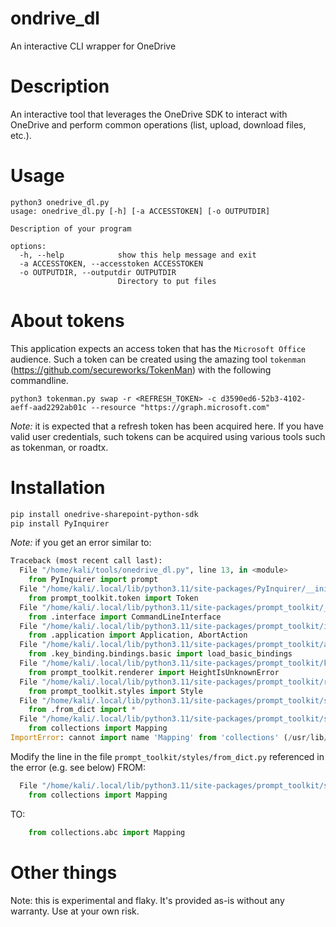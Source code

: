 # ondrive_dl
An interactive CLI wrapper for OneDrive

# Description

An interactive tool that leverages the OneDrive SDK to interact with OneDrive and perform common operations (list, upload, download files, etc.). 

# Usage

```
python3 onedrive_dl.py
usage: onedrive_dl.py [-h] [-a ACCESSTOKEN] [-o OUTPUTDIR]

Description of your program

options:
  -h, --help            show this help message and exit
  -a ACCESSTOKEN, --accesstoken ACCESSTOKEN
  -o OUTPUTDIR, --outputdir OUTPUTDIR
                        Directory to put files
```



# About tokens

This application expects an access token that has the `Microsoft Office` audience. Such a token can be created using the amazing tool `tokenman` (<https://github.com/secureworks/TokenMan>) with the following commandline. 

```
python3 tokenman.py swap -r <REFRESH_TOKEN> -c d3590ed6-52b3-4102-aeff-aad2292ab01c --resource "https://graph.microsoft.com"
```
*Note:* it is expected that a refresh token has been acquired here. If you have valid user credentials, such tokens can be acquired using various tools such as tokenman, or roadtx.

# Installation

```sh
pip install onedrive-sharepoint-python-sdk
pip install PyInquirer
```

*Note:* if you get an error similar to:

```python
Traceback (most recent call last):
  File "/home/kali/tools/onedrive_dl.py", line 13, in <module>
    from PyInquirer import prompt
  File "/home/kali/.local/lib/python3.11/site-packages/PyInquirer/__init__.py", line 6, in <module>
    from prompt_toolkit.token import Token
  File "/home/kali/.local/lib/python3.11/site-packages/prompt_toolkit/__init__.py", line 16, in <module>
    from .interface import CommandLineInterface
  File "/home/kali/.local/lib/python3.11/site-packages/prompt_toolkit/interface.py", line 19, in <module>
    from .application import Application, AbortAction
  File "/home/kali/.local/lib/python3.11/site-packages/prompt_toolkit/application.py", line 8, in <module>
    from .key_binding.bindings.basic import load_basic_bindings
  File "/home/kali/.local/lib/python3.11/site-packages/prompt_toolkit/key_binding/bindings/basic.py", line 9, in <module>
    from prompt_toolkit.renderer import HeightIsUnknownError
  File "/home/kali/.local/lib/python3.11/site-packages/prompt_toolkit/renderer.py", line 11, in <module>
    from prompt_toolkit.styles import Style
  File "/home/kali/.local/lib/python3.11/site-packages/prompt_toolkit/styles/__init__.py", line 8, in <module>
    from .from_dict import *
  File "/home/kali/.local/lib/python3.11/site-packages/prompt_toolkit/styles/from_dict.py", line 9, in <module>
    from collections import Mapping
ImportError: cannot import name 'Mapping' from 'collections' (/usr/lib/python3.11/collections/__init__.py)
```

Modify the line in the file `prompt_toolkit/styles/from_dict.py` referenced in the error (e.g. see below) FROM:

```python
  File "/home/kali/.local/lib/python3.11/site-packages/prompt_toolkit/styles/from_dict.py", line 9, in <module>
    from collections import Mapping
```

TO:

```python
    from collections.abc import Mapping
```

# Other things

Note: this is experimental and flaky. It's provided as-is without any warranty. Use at your own risk.